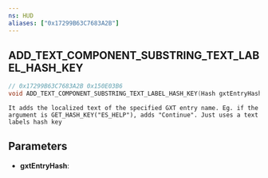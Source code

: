 ```yaml
---
ns: HUD
aliases: ["0x17299B63C7683A2B"]
---
```

## ADD_TEXT_COMPONENT_SUBSTRING_TEXT_LABEL_HASH_KEY

```c
// 0x17299B63C7683A2B 0x150E03B6
void ADD_TEXT_COMPONENT_SUBSTRING_TEXT_LABEL_HASH_KEY(Hash gxtEntryHash);
```

```
It adds the localized text of the specified GXT entry name. Eg. if the argument is GET_HASH_KEY("ES_HELP"), adds "Continue". Just uses a text labels hash key  
```

## Parameters
* **gxtEntryHash**: 

